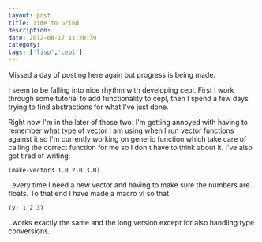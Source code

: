 ```yaml
---
layout: post
title: Time to Grind
description:
date: 2012-08-17 11:20:39
category:
tags: ['lisp','cepl']
---
```


Missed a day of posting here again but progress is being made. 

I seem to be falling into nice rhythm with developing cepl. First I work through some tutorial to add functionality to cepl, then I spend a few days trying to find abstractions for what I've just done.

Right now I'm in the later of those two. I'm getting annoyed with having to remember what type of vector I am using when I run vector functions against it so I'm currently working on generic function which take care of calling the correct function for me so I don't have to think about it. I've also got tired of writing:

    (make-vector3 1.0 2.0 3.0)

..every time I need a new vector and having to make sure the numbers are floats. To that end I have made a macro v! so that

    (v! 1 2 3)

..works exactly the same and the long version except for also handling type conversions.
